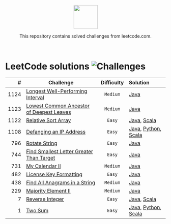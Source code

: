 <p align="center">
    <a href="https://leetcode.com/">
        <img height=75 src="https://miro.medium.com/max/1400/0*GePc7lo4CF4A3guP.png">
    </a>
</p>
<p align="center">This repository contains solved challenges from leetcode.com. </p><br>

<!-- 
![Language](https://img.shields.io/badge/Language-Java_8-7873ae.svg)
![Language](https://img.shields.io/badge/Language-Python_3-7873ae.svg)
![Language](https://img.shields.io/badge/Language-Groovy_2.5.6-7873ae.svg)
![Language](https://img.shields.io/badge/Language-Javascript-7873ae.svg)
![Language](https://img.shields.io/badge/Language-Scala_2.12.8-7873ae.svg)
![Language](https://img.shields.io/badge/Language-Bash-7873ae.svg)
-->
  
LeetCode solutions ![Challenges](https://img.shields.io/badge/Challenges-12_solved-orange.svg)
=====   


| #   | Challenge                                                                                                                   |   Difficulty  |  Solution |
|-----:|------------------------------------------------------------------------------------------------------------------------|:-------------:|:---------|
| 1124   | [Longest Well-Performing Interval](https://leetcode.com/problems/longest-well-performing-interval/)                      |     `Medium`    | [Java](longestWellPerformingInterval/LongestWellPerformingInterval.java) |
| 1123   | [Lowest Common Ancestor of Deepest Leaves](https://leetcode.com/problems/lowest-common-ancestor-of-deepest-leaves/)      |     `Medium`    | [Java](lowestCommonAncestorOfDeepestLeaves/LowestCommonAncestorOfDeepestLeaves.java) |
| 1122   | [Relative Sort Array](https://leetcode.com/problems/relative-sort-array/)                                                |     `Easy`      | [Java](relativeSortArray/RelativeSortArray.java), [Scala](relativeSortArray/RelativeSortArrayS.scala) |
| 1108   | [Defanging an IP Address](https://leetcode.com/problems/defanging-an-ip-address/)                                        |     `Easy`      | [Java](defangingAnIPAddress/DefangingAnIPAddress.java), [Python](defangingAnIPAddress/DefangingAnIPAddress.py), [Scala](defangingAnIPAddress/DefangingAnIPAddressS.scala) |
| 796    | [Rotate String](https://leetcode.com/problems/rotate-string/submissions/)                                                |     `Easy`      | [Java](rotateString/RotateString.java) |
| 744    | [Find Smallest Letter Greater Than Target](https://leetcode.com/problems/find-smallest-letter-greater-than-target/)      |     `Easy`      | [Java](findSmallestLetterGreaterThanTarget/FindSmallestLetterGreaterThanTarget.java) |
| 731    | [My Calendar II](https://leetcode.com/problems/my-calendar-ii/)                                                          |     `Medium`    | [Java](myCalendarTwo/MyCalendarTwo.java) |
| 482    | [License Key Formatting](https://leetcode.com/problems/license-key-formatting/)                                          |     `Easy`      | [Java](licenseKeyFormatting/LicenseKeyFormatting.java) |
| 438    | [Find All Anagrams in a String](https://leetcode.com/problems/find-all-anagrams-in-a-string/)                            |     `Medium`    | [Java](findAllAnagramsInAString/FindAllAnagramsInAString.java) |
| 229    | [Majority Element II](https://leetcode.com/problems/majority-element-ii/)                                                |     `Medium`    | [Java](majorityElement2/MajorityElement2.java) |
| 7      | [Reverse Integer](https://leetcode.com/problems/reverse-integer/)                                                        |     `Easy`      | [Java](reverseInteger/ReverseInteger.java), [Scala](reverseInteger/ReverseIntegerS.scala) |
| 1      | [Two Sum](https://leetcode.com/problems/two-sum/)                                                                        |     `Easy`      | [Java](twoSum/TwoSum.java), [Python](twoSum/TwoSum.py), [Scala](twoSum/TwoSumS.scala) |
